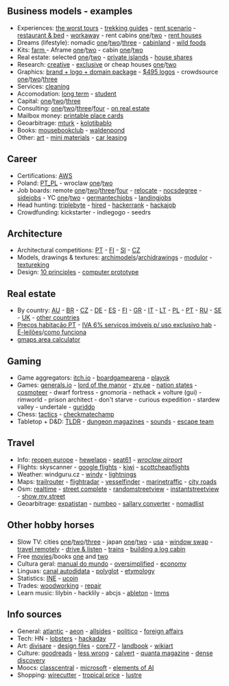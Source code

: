 ## Business models - examples

- Experiences: [the worst tours](https://theworsttours.weebly.com) - [trekking guides](https://andrewskurka.com) - [rent scenario](https://www.unchartedbooks.com/adventurers-club.php) - [restaurant & bed](https://www.brushlandeatinghouse.com) - [workaway](https://www.workaway.info) - rent cabins [one](https://www.cabinscape.com)/[two](https://getaway.house) - [rent houses](https://www.silentliving.pt)
- Dreams (lifestyle): nomadic [one](https://www.nomadicmatt.com)/[two](https://sofianaaustralia.com)/[three](https://craigmod.com) - [cabinland](https://www.youtube.com/c/Cabinland/videos) - [wild foods](https://alexandermcnaughton.com)
- Kits: [farm ](https://farmfromabox.com) - Aframe [one](https://avrame.com)/[two](https://dubldom.com/eu) - cabin [one](https://buildcover.com)/[two](https://www.kodasema.com/pt)
- Real estate: selected [one](https://www.fantasticfrank.de)/[two](https://www.themodernhouse.com) - [private islands](http://www.vladi-private-islands.de) - [house shares](https://www.altacasa.com)
- Research: [creative](https://www.densediscovery.com) - [exclusive](https://www.wowhaus.co.uk) or cheap houses [one](https://www.instagram.com/cheapoldhouses)/[two](https://www.instagram.com/cheapirishhouses)
- Graphics: [brand + logo + domain package](https://www.brandbucket.com) - [$495 logos](https://logo.pizza) - crowdsource [one](https://www.crowdspring.com)/[two](https://draftss.com)/[three](https://www.manypixels.co)
- Services: [cleaning](https://www.maidsinblack.com)
- Accomodation: [long term](https://www.uniplaces.com) - [student](https://www.studentville.pt/en)
- Capital: [one](https://shl.vc)/[two](https://www.generalcatalyst.com)/[three](https://www.tinycapital.com)
- Consulting: [one](https://hashref.com)/[two](https://roybarber.com)/[three](https://consulting.joreteg.com)/[four](https://desktopneo.com) - [on real estate](https://www.zeonamcintyre.com)
- Mailbox money: [printable place cards](https://www.placecard.me)
- Geoarbitrage: [mturk](https://www.mturk.com/worker) - [kolotibablo](https://kolotibablo.com/main/home)
- Books: [mousebookclub](https://mousebookclub.com) - [waldenpond](https://waldenpond.press)
- Other: [art](https://www.zagirovart.com) - [mini materials](https://www.minimaterials.com) - [car leasing](https://www.lingscars.com)

## Career

- Certifications: [AWS](https://aws.amazon.com/pt/certification)
- Poland: [PT_PL](http://ppcc.pl) - wroclaw [one](https://www.monterail.com/careers)/[two](https://10clouds.com/careers)
- Job boards: remote [one](https://www.beefrii.com)/[two](https://freshremote.work)/[three](https://remoteok.com)/[four](https://weworkremotely.com) - [relocate](https://relocate.me) - [nocsdegree](https://www.nocsdegree.com/jobs) - [sidejobs](https://sidequestjobs.com) - YC [one](https://www.ycombinator.com/jobs)/[two](https://whoishiring.io) - [germantechjobs](https://germantechjobs.de) - [landingjobs](https://landing.jobs) 
- Head hunting: [triplebyte](https://triplebyte.com) - [hired](https://hired.com/talent) - [hackerrank](https://www.hackerrank.com) - [hackajob](https://hackajob.co)
- Crowdfunding: kickstarter - indiegogo - seedrs

## Architecture

- Architectural competitions: [PT](http://encomenda.oasrs.org/concursos) - [FI](https://www.safa.fi/en/architectural-competitions-in-finland) - [SI](https://www.zaps.si/index.php?m_id=natecaji_aktualni) - [CZ](https://cceamoba.cz/en)
- Models, drawings & textures: [archimodels](https://archimodels.tumblr.com)/[archidrawings](https://archidrawings.tumblr.com) - [modulor](https://www.modulor.de/en) - [textureking](https://www.textureking.com)
- Design: [10 principles](https://www.vitsoe.com/gb/about/good-design) - [computer prototype](https://habr.com/en/post/437912)

## Real estate

- By country: [AU](https://www.realestate.com.au/buy) - [BR](https://www.zapimoveis.com.br) - [CZ](https://www.sreality.cz) - [DE](https://www.immobilienscout24.de) - [ES](https://www.idealista.com) - [FI](https://www.etuovi.com) - [GR](https://en.spitogatos.gr) - [IT](https://www.idealista.it) - [LT](https://www.remax.lt/paieska) - [PL](https://www.otodom.pl) - [PT](https://www.idealista.pt) - [RU](https://www.cian.ru) - [SE](https://www.hemnet.se) - [UK](https://www.rightmove.co.uk) - [other countries](https://www.similarweb.com/pt/top-websites/category/business-and-consumer-services/real-estate)
- [Preços habitação PT](https://www.idealista.pt/media/relatorios-preco-habitacao) - [IVA 6% serviços imóveis p/ uso exclusivo hab](https://www.idealista.pt/news/financas/fiscalidade/2019/10/03/41051-iva-de-6-em-obras-apenas-para-imoveis-destinados-a-habitacao-esclarece-fisco) - [E-leilões](https://e-leiloes.pt)/[como funciona](https://www.economias.pt/e-leiloes)
- [gmaps area calculator](https://www.daftlogic.com/projects-google-maps-area-calculator-tool.htm#)

## Gaming

- Game aggregators: [itch.io](https://itch.io) - [boardgamearena](https://pt.boardgamearena.com) - [playok](https://www.playok.com)
- Games: [generals.io](http://generals.io) - [lord of the manor](http://www.lordofthemanor.io) - [zty.pe](https://zty.pe) - [nation states](https://www.nationstates.net) - [cosmoteer](https://cosmoteer.net) - dwarf fortress - gnomoria - nethack + volture (gui) - rimworld - prison architect - don't starve - curious expedition - stardew valley - undertale - [guriddo](https://www.guriddo.app)
- Chess: [tactics](https://www.chesstactics.org) - [checkmatechamp](https://www.checkmatechamp.net)
- Tabletop + D&D: [TLDR](https://github.com/miserlou/dnd-tldr) - [dungeon magazines](https://archive.org/details/dungeonmagazine?sort=titleSorter) - [sounds](https://tabletopy.com) - [escape team](https://www.escape-team.com)

## Travel

- Info: [reopen europe](https://reopen.europa.eu/pt) - [hewelapp](https://hewellapp.com) - [seat61](https://www.seat61.com) - *[wroclaw airport](https://airport.wroclaw.pl)*
- Flights: skyscanner - [google flights](https://www.google.com/flights) - [kiwi](https://www.kiwi.com) - [scottcheapflights](https://scottscheapflights.com)
- Weather: windguru.cz - [windy](https://www.windy.com) - [lightnings](https://www.blitzortung.org/en/live_lightning_maps.php)
- Maps: [trailrouter](https://trailrouter.com) - [flightradar](https://www.flightradar24.com) - [vesselfinder](https://www.vesselfinder.com) - [marinetraffic](https://www.marinetraffic.com) - [city roads](https://anvaka.github.io/city-roads)
- Osm: [realtime](https://osm-in-realtime.jwestman.net) - [street complete](https://play.google.com/store/apps/details?id=de.westnordost.streetcomplete) - [randomstreetview](https://randomstreetview.com) - [instantstreetview](https://www.instantstreetview.com) - [show my street](https://showmystreet.com)
- Geoarbitrage: [expatistan](https://www.expatistan.com/cost-of-living) - [numbeo](https://www.numbeo.com/cost-of-living) - [sallary converter](https://neilkakkar.com/salary-calculator-by-city.html) - [nomadlist](https://nomadlist.com)

## Other hobby horses

- Slow TV: cities [one](https://www.youtube.com/channel/UCBcVQr-07MH-p9e2kRTdB3A/videos)/[two](https://www.youtube.com/channel/UCQ-JKqNo_T0yoeDZff1y7Kw/videos)/[three](https://www.youtube.com/c/keeezi/videos) - japan [one](https://www.youtube.com/c/Rambalac/videos)/[two](https://www.youtube.com/c/lylehsaxon/videos) - [usa](https://www.youtube.com/c/ActionKid/videos) - [window swap](https://window-swap.com) - [travel remotely](https://travel-remotely.netlify.app) - [drive & listen](https://driveandlisten.herokuapp.com) - [trains](https://www.youtube.com/c/RailCowGirl/videos) - [building a log cabin](https://www.youtube.com/watch?v=BBX5qh09OIE
)
- Free [movies](https://www.openculture.com/freemoviesonline)/books [one](https://www.gutenberg.org/ebooks/search/?sort_order=release_date) and [two](https://1lib.education)
- Cultura geral: [manual do mundo](https://www.youtube.com/user/iberethenorio/videos) - [oversimplified](https://www.youtube.com/c/OverSimplified/videos) - [economy](https://www.core-econ.org/the-economy/book/text/0-3-contents.html)
- Linguas: [canal autodidata](https://www.youtube.com/c/CanalAutodidatagh/playlists?view=1) - [polyglot](https://www.youtube.com/user/poliglotta80/videos) - [etymology](https://www.youtube.com/user/Alliterative/videos)
- Statistics: [INE](https://www.ine.pt) - [ucoin](https://en.ucoin.net)
- Trades: [woodworking](https://www.youtube.com/c/ChrisSalomone1/videos) - [repair](https://manuzoid.com)
- Learn music: lilybin - hacklily - abcjs - [ableton](https://learningmusic.ableton.com) - [lmms](https://lmms.io)

## Info sources

- General: [atlantic](https://www.theatlantic.com) - [aeon](https://aeon.co) - [allsides](https://www.allsides.com) - [politico](https://www.politico.eu) - [foreign affairs](https://www.foreignaffairs.com)
- Tech: HN - [lobsters](https://lobste.rs) - [hackaday](https://hackaday.com)
- Art: [divisare](https://divisare.com) - [design files](https://thedesignfiles.net) - [core77](https://www.core77.com) - [landbook](https://land-book.com) - [wikiart](https://www.wikiart.org)
- Culture: [goodreads](https://www.goodreads.com) - [less wrong](https://www.lesswrong.com) - [calvert](https://calvertjournal.com) - [quanta magazine](https://www.quantamagazine.org) - [dense discovery](https://www.densediscovery.com/archive)
- Moocs: [classcentral](https://classcentral.com) - [microsoft](https://docs.microsoft.com/en-us/learn) - [elements of AI](https://elementsofai.com)
- Shopping: [wirecutter](https://www.nytimes.com/wirecutter) - [tropical price](https://tropicalprice.com) - [lustre](https://lustre.ai)